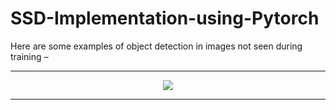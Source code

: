 # SSD-Implementation-using-Pytorch
Here are some examples of object detection in images not seen during training –

---

<p align="center">
<img src="./img/demo.mp4">
</p>

---
